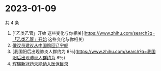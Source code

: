 # 2023-01-09

共 4 条

<!-- BEGIN ZHIHUSEARCH -->
<!-- 最后更新时间 Mon Jan 09 2023 00:11:24 GMT+0800 (China Standard Time) -->
1. [「乙类乙管」开始 这些变化与你相关](https://www.zhihu.com/search?q=「乙类乙管」开始 这些变化与你相关)
1. [俄议员建议从中国购回辽宁舰](https://www.zhihu.com/search?q=俄议员建议从中国购回辽宁舰)
1. [我国阳后出现肺炎人群约为 8％](https://www.zhihu.com/search?q=我国阳后出现肺炎人群约为 8％)
1. [辉瑞新冠药未能纳入医保目录](https://www.zhihu.com/search?q=辉瑞新冠药未能纳入医保目录)
<!-- END ZHIHUSEARCH -->
